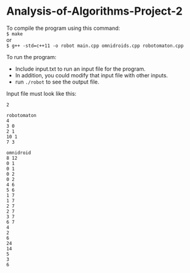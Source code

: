 # Analysis-of-Algorithms-Project-2

To compile the program using this command: 
</br> `$ make` </br>
or
</br> `$ g++ -std=c++11 -o robot main.cpp omnidroids.cpp robotomaton.cpp`

To run the program:
- Include input.txt to run an input file for the program.
- In addition, you could modify that input file with other inputs. 
- run `./robot` to see the output file.

Input file must look like this:
```
2

robotomaton
4
3 0
2 1
10 1
7 3

omnidroid
8 12
0 1
0 1
0 2
0 2
4 6
5 6
1 7
1 7
2 7
2 7
3 7
6 7
4
2
6
24
14
5
3
6
```